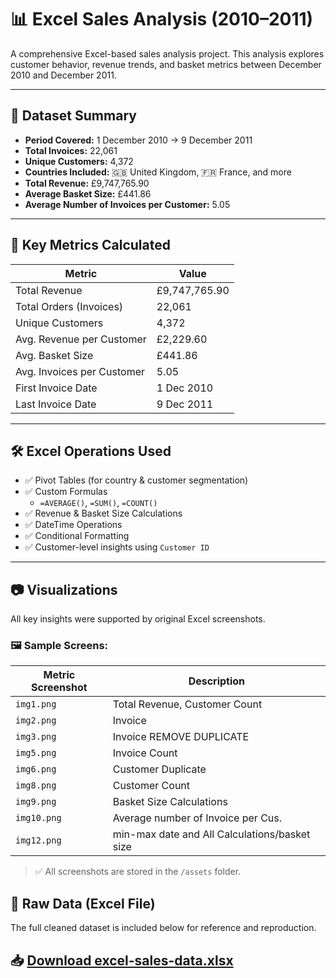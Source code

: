 
# 📊 Excel Sales Analysis (2010–2011)

A comprehensive Excel-based sales analysis project. This analysis explores customer behavior, revenue trends, and basket metrics between December 2010 and December 2011.

---

## 📁 Dataset Summary

- **Period Covered:** 1 December 2010 → 9 December 2011  
- **Total Invoices:** 22,061  
- **Unique Customers:** 4,372  
- **Countries Included:** 🇬🇧 United Kingdom, 🇫🇷 France, and more  
- **Total Revenue:** £9,747,765.90  
- **Average Basket Size:** £441.86  
- **Average Number of Invoices per Customer:** 5.05  

---

## 🧮 Key Metrics Calculated

| Metric                     | Value         |
|---------------------------|---------------|
| Total Revenue              | £9,747,765.90 |
| Total Orders (Invoices)    | 22,061        |
| Unique Customers           | 4,372         |
| Avg. Revenue per Customer  | £2,229.60     |
| Avg. Basket Size           | £441.86       |
| Avg. Invoices per Customer | 5.05          |
| First Invoice Date         | 1 Dec 2010    |
| Last Invoice Date          | 9 Dec 2011    |

---

## 🛠 Excel Operations Used

- ✅ Pivot Tables (for country & customer segmentation)  
- ✅ Custom Formulas  
  - `=AVERAGE()`, `=SUM()`, `=COUNT()`  
- ✅ Revenue & Basket Size Calculations  
- ✅ DateTime Operations  
- ✅ Conditional Formatting  
- ✅ Customer-level insights using `Customer ID`

---

## 📷 Visualizations

All key insights were supported by original Excel screenshots.

### 🖼 Sample Screens:

| Metric Screenshot |                 Description                       |
|-------------------|---------------------------------------------------|
| `img1.png`        | Total Revenue, Customer Count                     |
| `img2.png`        | Invoice                                           |
| `img3.png`        | Invoice REMOVE DUPLICATE                          |
| `img5.png`        | Invoice Count                                     |
| `img6.png`        | Customer Duplicate                                |
| `img8.png`        | Customer Count                                    |
| `img9.png`        | Basket Size Calculations                          |
| `img10.png`       | Average number of Invoice per Cus.                |
| `img12.png`       | min-max date and All Calculations/basket size     |
> ✅ All screenshots are stored in the `/assets` folder.

## 📄 Raw Data (Excel File)

The full cleaned dataset is included below for reference and reproduction.

📥 [Download excel-sales-data.xlsx](./data/excel-sales-data.xlsx)
---


